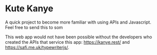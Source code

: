 # Kute Kanye
A quick project to become more familiar with using APIs and Javascript. Feel free to send this to som

This web app would not have been possible without the developers who created the APIs that service this app: https://kanye.rest/ and https://safi.me.uk/typewriterjs/.
